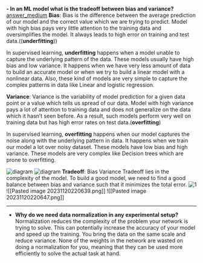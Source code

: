 **- In an ML model what is the tradeoff between bias and variance?**
[answer_medium](https://towardsdatascience.com/understanding-the-bias-variance-tradeoff-165e6942b229)
**Bias**: Bias is the difference between the average prediction of our model and the correct value which we are trying to predict. Model with high bias pays very little attention to the training data and oversimplifies the model. It always leads to high error on training and test data.((**underfitting**))

In supervised learning, **underfitting** happens when a model unable to capture the underlying pattern of the data. These models usually have high bias and low variance. It happens when we have very less amount of data to build an accurate model or when we try to build a linear model with a nonlinear data. Also, these kind of models are very simple to capture the complex patterns in data like Linear and logistic regression.


**Variance**: Variance is the variability of model prediction for a given data point or a value which tells us spread of our data. Model with high variance pays a lot of attention to training data and does not generalize on the data which it hasn’t seen before. As a result, such models perform very well on training data but has high error rates on test data.(**overfitting**)

In supervised learning, **overfitting** happens when our model captures the noise along with the underlying pattern in data. It happens when we train our model a lot over noisy dataset. These models have low bias and high variance. These models are very complex like Decision trees which are prone to overfitting.

![diagram](https://miro.medium.com/v2/resize:fit:720/format:webp/1*xwtSpR_zg7j7zusa4IDHNQ.png)
![diagram](https://miro.medium.com/v2/resize:fit:1100/format:webp/1*9hPX9pAO3jqLrzt0IE3JzA.png)
**Tradeoff**: Bias Variance Tradeoff lies in the complexity of the model. To build a good model, we need to find a good balance between bias and variance such that it minimizes the total error.
![1](https://miro.medium.com/v2/resize:fit:580/format:webp/1*BtpFTBrGaQNE3TvU-0EVSQ.png)
![[Pasted image 20231120220639.png]]
![[Pasted image 20231120220647.png]]

-------------------------------

- **Why do we need data normalization in any experimental setup?**
Normalization reduces the complexity of the problem your network is trying to solve. This can potentially increase the accuracy of your model and speed up the training. You bring the data on the same scale and reduce variance. None of the weights in the network are wasted on doing a normalization for you, meaning that they can be used more efficiently to solve the actual task at hand.